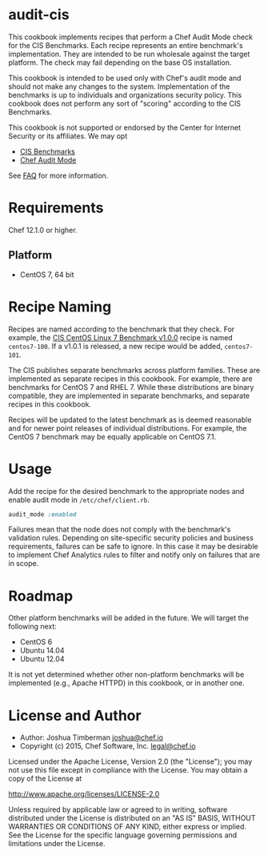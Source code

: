 # audit-cis

This cookbook implements recipes that perform a Chef Audit Mode check for the CIS Benchmarks. Each recipe represents an entire benchmark's implementation. They are intended to be run wholesale against the target platform. The check may fail depending on the base OS installation.

This cookbook is intended to be used only with Chef's audit mode and should not make any changes to the system. Implementation of the benchmarks is up to individuals and organizations security policy. This cookbook does not perform any sort of "scoring" according to the CIS Benchmarks.

This cookbook is not supported or endorsed by the Center for Internet Security or its affiliates. We may opt

- [CIS Benchmarks](https://benchmarks.cisecurity.org/)
- [Chef Audit Mode](http://docs.chef.io/analytics/chef_client.html)

See [FAQ](FAQ) for more information.

# Requirements

Chef 12.1.0 or higher.

## Platform

- CentOS 7, 64 bit

# Recipe Naming

Recipes are named according to the benchmark that they check. For example, the [CIS CentOS Linux 7 Benchmark v1.0.0](http://benchmarks.cisecurity.org/downloads/show-single/?file=centos7.100) recipe is named `centos7-100`. If a v1.0.1 is released, a new recipe would be added, `centos7-101`.

The CIS publishes separate benchmarks across platform families. These are implemented as separate recipes in this cookbook. For example, there are benchmarks for CentOS 7 and RHEL 7. While these distributions are binary compatible, they are implemented in separate benchmarks, and separate recipes in this cookbook.

Recipes will be updated to the latest benchmark as is deemed reasonable and for newer point releases of individual distributions. For example, the CentOS 7 benchmark may be equally applicable on CentOS 7.1.

# Usage

Add the recipe for the desired benchmark to the appropriate nodes and enable audit mode in `/etc/chef/client.rb`.

```ruby
audit_mode :enabled
```

Failures mean that the node does not comply with the benchmark's validation rules. Depending on site-specific security policies and business requirements, failures can be safe to ignore. In this case it may be desirable to implement Chef Analytics rules to filter and notify only on failures that are in scope.

# Roadmap

Other platform benchmarks will be added in the future. We will target the following next:

- CentOS 6
- Ubuntu 14.04
- Ubuntu 12.04

It is not yet determined whether other non-platform benchmarks will be implemented (e.g., Apache HTTPD) in this cookbook, or in another one.

# License and Author

- Author: Joshua Timberman <joshua@chef.io>
- Copyright (c) 2015, Chef Software, Inc. <legal@chef.io>

Licensed under the Apache License, Version 2.0 (the "License");
you may not use this file except in compliance with the License.
You may obtain a copy of the License at

   http://www.apache.org/licenses/LICENSE-2.0

Unless required by applicable law or agreed to in writing, software
distributed under the License is distributed on an "AS IS" BASIS,
WITHOUT WARRANTIES OR CONDITIONS OF ANY KIND, either express or implied.
See the License for the specific language governing permissions and
limitations under the License.

